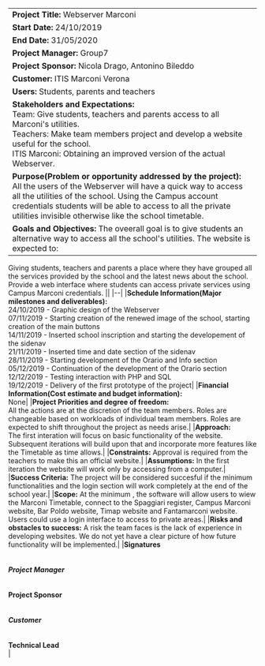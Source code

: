 ﻿
| |
|-|
|**Project Title:** Webserver Marconi|
|**Start Date:** 24/10/2019|
|**End Date:** 31/05/2020|
|**Project Manager:** Group7|
|**Project Sponsor:** Nicola Drago, Antonino Bileddo|
|**Customer:** ITIS Marconi Verona|
|**Users:** Students, parents and teachers|
|**Stakeholders and Expectations:**<br>Team: Give students, teachers and parents access to  all Marconi's utilities.<br>Teachers: Make team members project and develop a website useful for the school.<br>ITIS Marconi: Obtaining an improved version of the actual Webserver.|
|**Purpose(Problem or opportunity addressed by the project):**<br>All the users of the Webserver will have a quick way to access all the utilities of the school. Using the Campus account credentials students will be able to access to all the private utilities invisible otherwise like the school timetable.|
|**Goals and Objectives:** The oveerall goal is to give students an alternative way to access all the school's utilities. The website is expected to:
Giving students, teachers and parents a place where they have grouped all the services provided by the school and the latest news about the school.
Provide a web interface where students can access private services using Campus Marconi credentials.
||
|--|
|**Schedule Information(Major milestones and deliverables):**<br>24/10/2019 - Graphic design of the Webserver<br>07/11/2019 - Starting creation of the renewed image of the school, starting creation of the main buttons<br>14/11/2019 - Inserted school inscription and starting the  developement of the sidenav<br>21/11/2019 - Inserted time and date section of the sidenav<br>28/11/2019 - Starting development of the Orario and Info section<br>05/12/2019 - Continuation of the development of the Orario section<br>12/12/2019 - Testing interaction with PHP and SQL<br>19/12/2019 - Delivery of the first prototype of the project|
|**Financial Information(Cost estimate and budget information):**<br>None|
|**Project Priorities and degree of freedom:**<br>All the actions are at the discretion of the team members. Roles are changeable based on workloads of individual team members. Roles are expected to shift throughout the project as needs arise.|
|**Approach:**<br>The first interation will focus on basic functionality of the website.<br>Subsequent iterations will build upon that and incorporate more features like the Timetable as time allows.|
|**Constraints:** Approval is required from the teachers to make this an official website.|
|**Assumptions:** In the first iteration the website will work only by accessing from a computer.|
|**Success Criteria:** The project will be considered succesful if the minimum functionalities and the login section will work completely at the end of the school year.|
|**Scope:** At the minimum , the software will allow users to wiew the Marconi Timetable, connect to the Spaggiari register, Campus Marconi website, Bar Poldo website, Timap website and Fantamarconi website. Users could use a login interface to access to private areas.|
|**Risks and obstacles to success:** A risk the team faces is the lack of experience in developing websites. We do not yet have a clear picture of how future functionality will be implemented.|
|**Signatures**<br><br>_________________________________<br>**Project Manager**<br><br>_________________________________<br>**Project Sponsor**<br><br>_________________________________<br>**Customer**<br><br>_________________________________<br>**Technical Lead**<br>|
